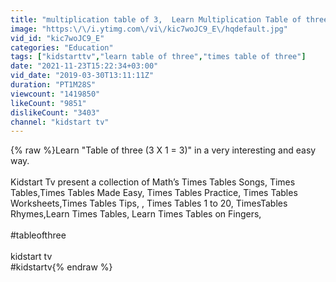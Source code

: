 ```yaml
---
title: "multiplication table of 3,  Learn Multiplication Table of three 3 x 1 = 3, Table of 3"
image: "https:\/\/i.ytimg.com\/vi\/kic7woJC9_E\/hqdefault.jpg"
vid_id: "kic7woJC9_E"
categories: "Education"
tags: ["kidstarttv","learn table of three","times table of three"]
date: "2021-11-23T15:22:34+03:00"
vid_date: "2019-03-30T13:11:11Z"
duration: "PT1M28S"
viewcount: "1419850"
likeCount: "9851"
dislikeCount: "3403"
channel: "kidstart tv"
---
```

{% raw %}Learn &quot;Table of three (3 X 1 = 3)&quot; in a very interesting and easy way.<br /> <br />Kidstart Tv present a collection of Math’s Times Tables Songs, Times Tables,Times Tables Made Easy, Times Tables Practice, Times Tables Worksheets,Times Tables Tips, , Times Tables 1 to 20, TimesTables Rhymes,Learn Times Tables, Learn Times Tables on Fingers, <br /><br />#tableofthree <br /><br />kidstart tv<br />#kidstartv{% endraw %}
